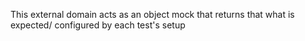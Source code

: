 This external domain acts as an object mock that returns that what is expected/ configured by each test's setup